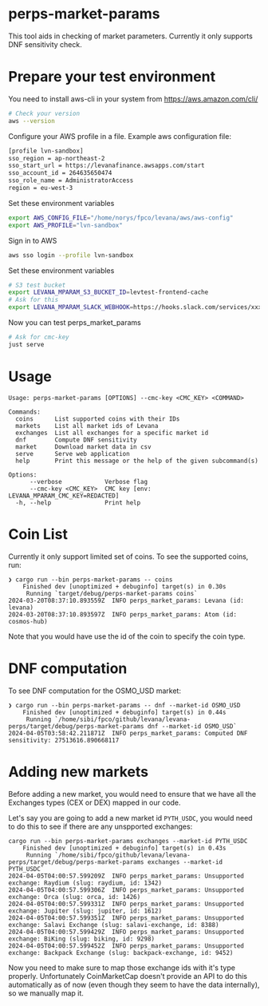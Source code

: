 # perps-market-params

This tool aids in checking of market parameters. Currently it only
supports DNF sensitivity check.
# Prepare your test environment
You need to install aws-cli in your system from https://aws.amazon.com/cli/
```bash
# Check your version
aws --version
```
Configure your AWS profile in a file. Example aws configuration file:
```bash
[profile lvn-sandbox]
sso_region = ap-northeast-2
sso_start_url = https://levanafinance.awsapps.com/start
sso_account_id = 264635650474
sso_role_name = AdministratorAccess
region = eu-west-3
```
Set these environment variables
```bash
export AWS_CONFIG_FILE="/home/norys/fpco/levana/aws/aws-config"
export AWS_PROFILE="lvn-sandbox"
```
Sign in to AWS
```bash
aws sso login --profile lvn-sandbox
```
Set these environment variables
```bash
# S3 test bucket
export LEVANA_MPARAM_S3_BUCKET_ID=levtest-frontend-cache
# Ask for this
export LEVANA_MPARAM_SLACK_WEBHOOK=https://hooks.slack.com/services/xxxxxxxxxxxxxxxxxxxxxxx
```
Now you can test perps_market_params
```bash
# Ask for cmc-key
just serve
```
# Usage

``` shellsession
Usage: perps-market-params [OPTIONS] --cmc-key <CMC_KEY> <COMMAND>

Commands:
  coins      List supported coins with their IDs
  markets    List all market ids of Levana
  exchanges  List all exchanges for a specific market id
  dnf        Compute DNF sensitivity
  market     Download market data in csv
  serve      Serve web application
  help       Print this message or the help of the given subcommand(s)

Options:
      --verbose            Verbose flag
      --cmc-key <CMC_KEY>  CMC key [env: LEVANA_MPARAM_CMC_KEY=REDACTED]
  -h, --help               Print help
```

# Coin List

Currently it only support limited set of coins. To see the supported
coins, run:

``` shellsession
❯ cargo run --bin perps-market-params -- coins
    Finished dev [unoptimized + debuginfo] target(s) in 0.30s
     Running `target/debug/perps-market-params coins`
2024-03-20T08:37:10.893559Z  INFO perps_market_params: Levana (id: levana)
2024-03-20T08:37:10.893597Z  INFO perps_market_params: Atom (id: cosmos-hub)
```

Note that you would have use the id of the coin to specify the coin
type.

# DNF computation

To see DNF computation for the OSMO_USD market:

```
❯ cargo run --bin perps-market-params -- dnf --market-id OSMO_USD
    Finished dev [unoptimized + debuginfo] target(s) in 0.44s
     Running `/home/sibi/fpco/github/levana/levana-perps/target/debug/perps-market-params dnf --market-id OSMO_USD`
2024-04-05T03:58:42.211871Z  INFO perps_market_params: Computed DNF sensitivity: 27513616.890668117
```

# Adding new markets

Before adding a new market, you would need to ensure that we have all
the Exchanges types (CEX or DEX) mapped in our code.

Let's say you are going to add a new market id `PYTH_USDC`, you would
need to do this to see if there are any unspported exchanges:

``` shellsession
cargo run --bin perps-market-params exchanges --market-id PYTH_USDC
    Finished dev [unoptimized + debuginfo] target(s) in 0.43s
     Running `/home/sibi/fpco/github/levana/levana-perps/target/debug/perps-market-params exchanges --market-id PYTH_USDC`
2024-04-05T04:00:57.599209Z  INFO perps_market_params: Unsupported exchange: Raydium (slug: raydium, id: 1342)
2024-04-05T04:00:57.599306Z  INFO perps_market_params: Unsupported exchange: Orca (slug: orca, id: 1426)
2024-04-05T04:00:57.599331Z  INFO perps_market_params: Unsupported exchange: Jupiter (slug: jupiter, id: 1612)
2024-04-05T04:00:57.599351Z  INFO perps_market_params: Unsupported exchange: Salavi Exchange (slug: salavi-exchange, id: 8388)
2024-04-05T04:00:57.599429Z  INFO perps_market_params: Unsupported exchange: BiKing (slug: biking, id: 9298)
2024-04-05T04:00:57.599452Z  INFO perps_market_params: Unsupported exchange: Backpack Exchange (slug: backpack-exchange, id: 9452)
```

Now you need to make sure to map those exchange ids with it's type
properly. Unfortunately CoinMarketCap doesn't provide an API to do
this automatically as of now (even though they seem to have the data
internally), so we manually map it.
